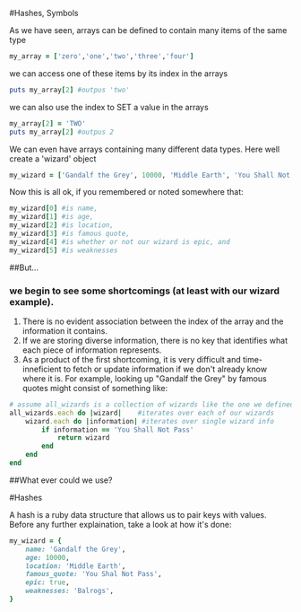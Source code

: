 #Hashes, Symbols

As we have seen, arrays can be defined to contain
	many items of the same type

```ruby 
my_array = ['zero','one','two','three','four']
```


we can access one of these items by its index in the arrays

```ruby 
puts my_array[2] #outpus 'two' 
```


we can also use the index to SET a value in the arrays

```ruby 
my_array[2] = 'TWO'
puts my_array[2] #outpus 2
```


We can even have arrays containing many different
  data types. Here well create a 'wizard' object

```ruby
my_wizard = ['Gandalf the Grey', 10000, 'Middle Earth', 'You Shall Not Pass', true, 'Balrogs']
```


Now this is all ok, if you remembered or noted somewhere that:
```ruby
my_wizard[0] #is name,
my_wizard[1] #is age,
my_wizard[2] #is location,
my_wizard[3] #is famous quote,
my_wizard[4] #is whether or not our wizard is epic, and
my_wizard[5] #is weaknesses
```

##But...
### we begin to see some shortcomings (at least with our wizard example). 

1. There is no evident association between the index of the array and the information it contains.
2. If we are storing diverse information, there is no key that identifies what each piece of information represents.
3. As a product of the first shortcoming, it is very difficult and time-inneficient to fetch or update information if we don't already know where it is. For example, looking up "Gandalf the Grey" by famous quotes might consist of something like:

```ruby
# assume all_wizards is a collection of wizards like the one we defined above
all_wizards.each do |wizard|	#iterates over each of our wizards
	wizard.each do |information| #iterates over single wizard info
		if information == 'You Shall Not Pass'
			return wizard
		end
	end
end
```

##What ever could we use?

#Hashes

A hash is a ruby data structure that allows us to pair keys with values. Before any further explaination, take a look at how it's done:

```ruby
my_wizard = {
    name: 'Gandalf the Grey',
    age: 10000,
    location: 'Middle Earth',
    famous_quote: 'You Shal Not Pass',
    epic: true,
    weaknesses: 'Balrogs',
}
```
